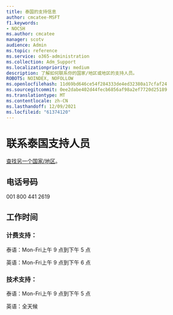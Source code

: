 ```yaml
---
title: 泰国的支持信息
author: cmcatee-MSFT
f1.keywords:
- NOCSH
ms.author: cmcatee
manager: scotv
audience: Admin
ms.topic: reference
ms.service: o365-administration
ms.collection: Adm_Support
ms.localizationpriority: medium
description: 了解如何联系你的国家/地区或地区的支持人员。
ROBOTS: NOINDEX, NOFOLLOW
ms.openlocfilehash: 11d69bd646ce54f284333de4ed32380a17cfaf24
ms.sourcegitcommit: 0ee2dabe402d44fecb6856af98a2ef7720d25189
ms.translationtype: MT
ms.contentlocale: zh-CN
ms.lasthandoff: 12/09/2021
ms.locfileid: "61374120"
---
```

# <a name="contact-support-for-thailand"></a>联系泰国支持人员

[查找另一个国家/地区](../get-help-support.md)。

## <a name="phone-number"></a>电话号码
001 800 441 2619

## <a name="hours"></a>工作时间
### <a name="billing-support"></a>计费支持：

泰语：Mon-Fri上午 9 点到下午 5 点

英语：Mon-Fri上午 9 点到下午 6 点

### <a name="technical-support"></a>技术支持：

泰语：Mon-Fri上午 9 点到下午 5 点

英语：全天候
